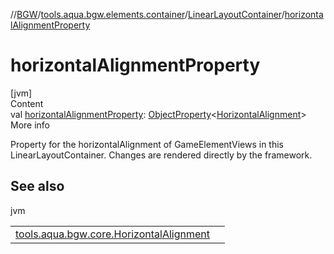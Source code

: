 //[BGW](../../../index.md)/[tools.aqua.bgw.elements.container](../index.md)/[LinearLayoutContainer](index.md)/[horizontalAlignmentProperty](horizontal-alignment-property.md)



# horizontalAlignmentProperty  
[jvm]  
Content  
val [horizontalAlignmentProperty](horizontal-alignment-property.md): [ObjectProperty](../../tools.aqua.bgw.observable/-object-property/index.md)<[HorizontalAlignment](../../tools.aqua.bgw.core/-horizontal-alignment/index.md)>  
More info  


Property for the horizontalAlignment of GameElementViews in this LinearLayoutContainer. Changes are rendered directly by the framework.



## See also  
  
jvm  
  
| | |
|---|---|
| <a name="tools.aqua.bgw.elements.container/LinearLayoutContainer/horizontalAlignmentProperty/#/PointingToDeclaration/"></a>[tools.aqua.bgw.core.HorizontalAlignment](../../tools.aqua.bgw.core/-horizontal-alignment/index.md)| <a name="tools.aqua.bgw.elements.container/LinearLayoutContainer/horizontalAlignmentProperty/#/PointingToDeclaration/"></a>|
  
  




